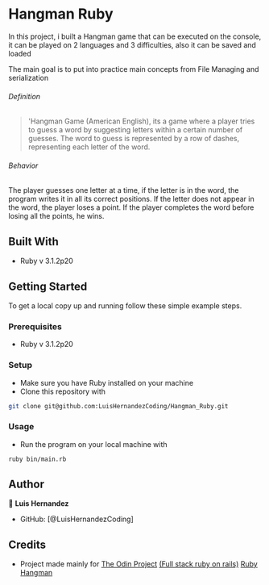 # Hangman Ruby

In this project, i built a Hangman game that can be executed on the console, it can be played on 2 languages and 3 difficulties, also it can be saved and loaded

The main goal is to put into practice main concepts from File Managing and serialization


###### Definition

> 'Hangman Game (American English), its a game where a player tries to guess a word by suggesting letters within a certain number of guesses. The word to guess is represented by a row of dashes, representing each letter of the word.

###### Behavior

The player guesses one letter at a time, if the letter is in the word, the program writes it in all its correct positions. If the letter does not appear in the word, the player loses a point. If the player completes the word before losing all the points, he wins.

## Built With

- Ruby v 3.1.2p20

## Getting Started

To get a local copy up and running follow these simple example steps.

### Prerequisites

- Ruby v 3.1.2p20

### Setup

- Make sure you have Ruby installed on your machine
- Clone this repository with
```bash
git clone git@github.com:LuisHernandezCoding/Hangman_Ruby.git
```

### Usage

- Run the program on your local machine with 

```bash
ruby bin/main.rb
```

## Author

👤 **Luis Hernandez**

- GitHub: [@LuisHernandezCoding]

## Credits

- Project made mainly for 
[The Odin Project](https://www.theodinproject.com)
[(Full stack ruby on rails)](https://www.theodinproject.com/paths/full-stack-ruby-on-rails/courses/ruby)
[Ruby Hangman](https://www.theodinproject.com/lessons/ruby-hangman)